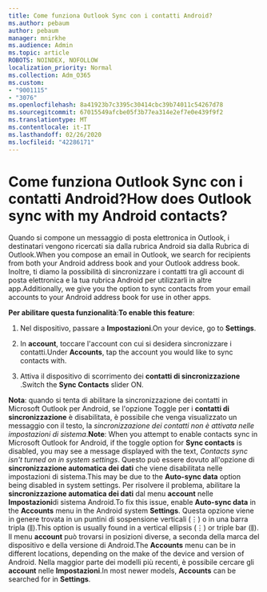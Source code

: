 ```yaml
---
title: Come funziona Outlook Sync con i contatti Android?
ms.author: pebaum
author: pebaum
manager: mnirkhe
ms.audience: Admin
ms.topic: article
ROBOTS: NOINDEX, NOFOLLOW
localization_priority: Normal
ms.collection: Adm_O365
ms.custom:
- "9001115"
- "3076"
ms.openlocfilehash: 8a41923b7c3395c30414cbc39b74011c54267d78
ms.sourcegitcommit: 67015549afcbe05f3b77ea314e2ef7e0e439f9f2
ms.translationtype: MT
ms.contentlocale: it-IT
ms.lasthandoff: 02/26/2020
ms.locfileid: "42286171"
---
```

# <a name="how-does-outlook-sync-with-my-android-contacts"></a><span data-ttu-id="5ee0e-102">Come funziona Outlook Sync con i contatti Android?</span><span class="sxs-lookup"><span data-stu-id="5ee0e-102">How does Outlook sync with my Android contacts?</span></span>

<span data-ttu-id="5ee0e-103">Quando si compone un messaggio di posta elettronica in Outlook, i destinatari vengono ricercati sia dalla rubrica Android sia dalla Rubrica di Outlook.</span><span class="sxs-lookup"><span data-stu-id="5ee0e-103">When you compose an email in Outlook, we search for recipients from both your Android address book and your Outlook address book.</span></span> <span data-ttu-id="5ee0e-104">Inoltre, ti diamo la possibilità di sincronizzare i contatti tra gli account di posta elettronica e la tua rubrica Android per utilizzarli in altre app.</span><span class="sxs-lookup"><span data-stu-id="5ee0e-104">Additionally, we give you the option to sync contacts from your email accounts to your Android address book for use in other apps.</span></span> 
 
<span data-ttu-id="5ee0e-105">**Per abilitare questa funzionalità**:</span><span class="sxs-lookup"><span data-stu-id="5ee0e-105">**To enable this feature**:</span></span>
 
1. <span data-ttu-id="5ee0e-106">Nel dispositivo, passare a **Impostazioni**.</span><span class="sxs-lookup"><span data-stu-id="5ee0e-106">On your device, go to **Settings**.</span></span>

2. <span data-ttu-id="5ee0e-107">In **account**, toccare l'account con cui si desidera sincronizzare i contatti.</span><span class="sxs-lookup"><span data-stu-id="5ee0e-107">Under **Accounts**, tap the account you would like to sync contacts with.</span></span>

3. <span data-ttu-id="5ee0e-108">Attiva il dispositivo di scorrimento dei **contatti di sincronizzazione** .</span><span class="sxs-lookup"><span data-stu-id="5ee0e-108">Switch the **Sync Contacts** slider ON.</span></span>
 
<span data-ttu-id="5ee0e-109">**Nota**: quando si tenta di abilitare la sincronizzazione dei contatti in Microsoft Outlook per Android, se l'opzione Toggle per i **contatti di sincronizzazione** è disabilitata, è possibile che venga visualizzato un messaggio con il testo, la *sincronizzazione dei contatti non è attivata nelle impostazioni di sistema*.</span><span class="sxs-lookup"><span data-stu-id="5ee0e-109">**Note**: When you attempt to enable contacts sync in Microsoft Outlook for Android, if the toggle option for **Sync contacts** is disabled, you may see a message displayed with the text, *Contacts sync isn't turned on in system settings*.</span></span> <span data-ttu-id="5ee0e-110">Questo può essere dovuto all'opzione di **sincronizzazione automatica dei dati** che viene disabilitata nelle impostazioni di sistema.</span><span class="sxs-lookup"><span data-stu-id="5ee0e-110">This may be due to the **Auto-sync data** option being disabled in system settings.</span></span> <span data-ttu-id="5ee0e-111">Per risolvere il problema, abilitare la **sincronizzazione automatica dei dati** dal menu **account** nelle **Impostazioni**di sistema Android.</span><span class="sxs-lookup"><span data-stu-id="5ee0e-111">To fix this issue, enable  **Auto-sync data** in the  **Accounts** menu in the Android system  **Settings**.</span></span> <span data-ttu-id="5ee0e-112">Questa opzione viene in genere trovata in un puntini di sospensione verticali (⋮) o in una barra tripla (⫼).</span><span class="sxs-lookup"><span data-stu-id="5ee0e-112">This option is usually found in a vertical ellipsis (⋮) or triple bar (⫼).</span></span> <span data-ttu-id="5ee0e-113">Il menu **account** può trovarsi in posizioni diverse, a seconda della marca del dispositivo e della versione di Android.</span><span class="sxs-lookup"><span data-stu-id="5ee0e-113">The  **Accounts** menu can be in different locations, depending on the make of the device and version of Android.</span></span> <span data-ttu-id="5ee0e-114">Nella maggior parte dei modelli più recenti, è possibile cercare gli **account** nelle **Impostazioni**.</span><span class="sxs-lookup"><span data-stu-id="5ee0e-114">In most newer models, **Accounts** can be searched for in **Settings**.</span></span>